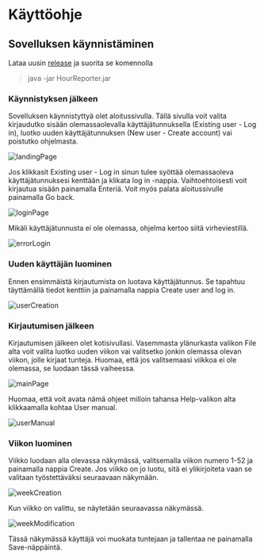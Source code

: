 # Käyttöohje

## Sovelluksen käynnistäminen

Lataa uusin [release](https://github.com/jussinie/ot-harjoitustyo/releases/tag/viikko6) ja suorita se komennolla 
> java -jar HourReporter.jar

### Käynnistyksen jälkeen

Sovelluksen käynnistyttyä olet aloitussivulla. Tällä sivulla voit valita kirjaudutko sisään olemassaolevalla käyttäjätunnuksella (Existing user - Log in), luotko uuden käyttäjätunnuksen (New user - Create account) vai poistutko ohjelmasta. 

![landingPage](https://user-images.githubusercontent.com/64590570/146057538-de2d1ce7-00c3-446d-8144-1202d52d3605.png)

Jos klikkasit Existing user - Log in sinun tulee syöttää olemassaoleva käyttäjätunnuksesi kenttään ja klikata log in -nappia. Vaihtoehtoisesti voit kirjautua sisään painamalla Enteriä. Voit myös palata aloitussivulle painamalla Go back. 

![loginPage](https://user-images.githubusercontent.com/64590570/146057685-6e894517-38a6-4b44-bd13-4e062d9d6281.png)

Mikäli käyttäjätunnusta ei ole olemassa, ohjelma kertoo siitä virheviestillä.

![errorLogin](https://user-images.githubusercontent.com/64590570/146057858-6281f951-35e9-4350-b127-25e6152301f1.png)

### Uuden käyttäjän luominen

Ennen ensimmäistä kirjautumista on luotava käyttäjätunnus. Se tapahtuu täyttämällä tiedot kenttiin ja painamalla nappia Create user and log in.

![userCreation](https://user-images.githubusercontent.com/64590570/146058196-4543339d-b9df-4a40-8e38-06cc38ee7c4f.png)

### Kirjautumisen jälkeen

Kirjautumisen jälkeen olet kotisivullasi. Vasemmasta ylänurkasta valikon File alta voit valita luotko uuden viikon vai valitsetko jonkin olemassa olevan viikon, jolle kirjaat tunteja. Huomaa, että jos valitsemaasi viikkoa ei ole olemassa, se luodaan tässä vaiheessa. 

![mainPage](https://user-images.githubusercontent.com/64590570/146062498-ffef2746-bb27-48e1-bbb6-852a3c6a2bf9.png)

Huomaa, että voit avata nämä ohjeet milloin tahansa Help-valikon alta klikkaamalla kohtaa User manual. 

![userManual](https://user-images.githubusercontent.com/64590570/146062691-958dd176-266c-476a-858e-7f23a932b965.png)

### Viikon luominen

Viikko luodaan alla olevassa näkymässä, valitsemalla viikon numero 1-52 ja painamalla nappia Create. Jos viikko on jo luotu, sitä ei ylikirjoiteta vaan se valitaan työstettäväksi seuraavaan näkymään. 

![weekCreation](https://user-images.githubusercontent.com/64590570/146063350-86f477ac-d86b-4edf-98b4-cdea9b0dbf2c.png)

Kun viikko on valittu, se näytetään seuraavassa näkymässä. 

![weekModification](https://user-images.githubusercontent.com/64590570/146063387-8c44dbea-a4a0-4e6f-9034-36d3539f7087.png)

Tässä näkymässä käyttäjä voi muokata tuntejaan ja tallentaa ne painamalla Save-näppäintä.


